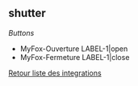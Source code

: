 ## shutter

*Buttons*
- MyFox-Ouverture LABEL-1|open
- MyFox-Fermeture LABEL-1|close


[Retour liste des integrations](../../integration.md)
